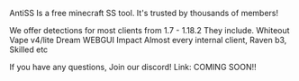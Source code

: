 AntiSS Is a free minecraft SS tool.
It's trusted by thousands of members!

We offer detections for most clients from 1.7 - 1.18.2
They include.
Whiteout
Vape v4/lite
Dream WEBGUI
Impact
Almost every internal client, Raven b3, Skilled etc

If you have any questions, Join our discord!
Link: COMING SOON!!
